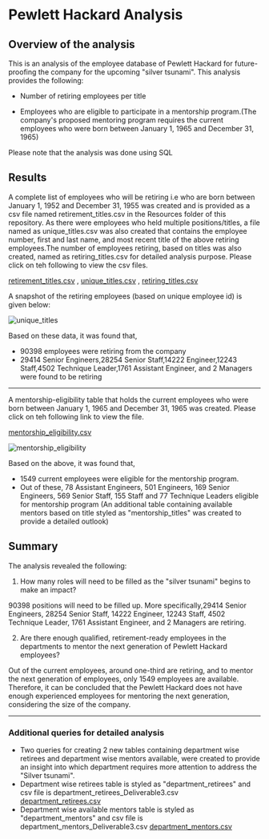 # Pewlett Hackard Analysis

## Overview of the analysis

This is an analysis of the employee database of Pewlett Hackard for future-proofing the company for the upcoming "silver tsunami". This analysis provides the following:

-  Number of retiring employees per title

- Employees who are eligible to participate in a mentorship program.(The company's proposed mentoring program requires the current employees who were born between January 1,    1965 and December 31, 1965)

Please note that the analysis was done using SQL
## Results

A complete list of employees who will be retiring i.e who are born between January 1, 1952 and December 31, 1955 was created and is provided as a csv file named retirement_titles.csv in the Resources folder of this repository. As there were employees who held multiple positions/titles, a file named as unique_titles.csv was also created that contains the employee number, first and last name, and most recent title of the above retiring employees.The number of employees retiring, based on titles was also created, named as retiring_titles.csv for detailed analysis purpose. Please click on teh following to view the csv files.

[retirement_titles.csv](https://github.com/sarikahkumar/Pewlett_Hackard_new/files/7361219/retirement_titles.csv) , 
[unique_titles.csv](https://github.com/sarikahkumar/Pewlett_Hackard_new/files/7361189/unique_titles.csv) ,
[retiring_titles.csv](https://github.com/sarikahkumar/Pewlett_Hackard_new/files/7361220/retiring_titles.csv)

A snapshot of the retiring employees (based on unique employee id) is given below:

 ![unique_titles](https://user-images.githubusercontent.com/89427676/137652456-8e74334a-b378-49c0-b274-0e2888f8e986.PNG)

Based on these data, it was found that,
  - 90398 employees were retiring from the company
  - 29414 Senior Engineers,28254 Senior Staff,14222 Engineer,12243 Staff,4502 Technique Leader,1761 Assistant Engineer, and 2 Managers were found to be retiring
---
A mentorship-eligibility table that holds the current employees who were born between January 1, 1965 and December 31, 1965 was created. Please click on teh following link to view the file.

[mentorship_eligibility.csv](https://github.com/sarikahkumar/Pewlett_Hackard_new/files/7361193/mentorship_eligibility.csv)

![mentorship_eligibility](https://user-images.githubusercontent.com/89427676/137652504-d153e14d-5cbd-4a34-a803-414c2f287460.PNG)

Based on the above, it was found that,
  - 1549 current employees were eligible for the mentorship program.
  - Out of these, 78 Assistant Engineers, 501 Engineers, 169 Senior Engineers, 569 Senior Staff, 155 Staff and 77 Technique Leaders eligible for mentorship program (An       additional table containing available mentors based on title styled as "mentorship_titles" was created to provide a detailed outlook)

## Summary

The analysis revealed the following:

1. How many roles will need to be filled as the "silver tsunami" begins to make an impact?

90398 positions will need to be filled up. More specifically,29414 Senior Engineers, 28254 Senior Staff, 14222 Engineer, 12243 Staff, 4502 Technique Leader, 1761 Assistant Engineer, and 2 Managers are retiring.

2. Are there enough qualified, retirement-ready employees in the departments to mentor the next generation of Pewlett Hackard employees?

Out of the current employees, around one-third are retiring, and to mentor the next generation of employees, only 1549 employees are available. Therefore, it can be concluded that the Pewlett Hackard does not have enough experienced employees for mentoring the next generation, considering the size of the company.

---
### Additional queries for detailed analysis

  - Two queries for creating 2 new tables containing department wise retirees and department wise mentors available, were created to provide an insight into which department    requires more attention to address the "Silver tsunami".
  - Department wise retirees table is styled as "department_retirees" and csv file is department_retirees_Deliverable3.csv 
  [department_retirees.csv](https://github.com/sarikahkumar/Pewlett_Hackard_new/files/7361235/department_retirees.csv)
  - Department wise available mentors table is styled as "department_mentors" and csv file is department_mentors_Deliverable3.csv
  [department_mentors.csv](https://github.com/sarikahkumar/Pewlett_Hackard_new/files/7361236/department_mentors.csv)
